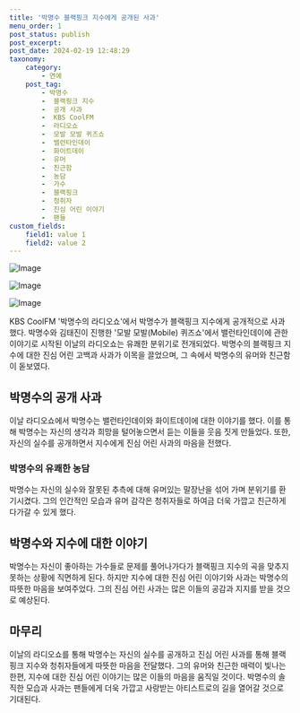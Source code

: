 ```yaml
---
title: '박명수 블랙핑크 지수에게 공개된 사과'
menu_order: 1
post_status: publish
post_excerpt: 
post_date: 2024-02-19 12:48:29
taxonomy:
    category:
        - 연예
    post_tag:
        - 박명수
        -  블랙핑크 지수
        -  공개 사과
        -  KBS CoolFM
        -  라디오쇼
        -  모발 모발 퀴즈쇼
        -  밸런타인데이
        -  화이트데이
        -  유머
        -  친근함
        -  농담
        -  가수
        -  블랙핑크
        -  청취자
        -  진심 어린 이야기
        -  팬들
custom_fields:
    field1: value 1
    field2: value 2
---
```


![Image](https://ssl.pstatic.net/mimgnews/image/311/2024/02/13/0001690963_001_20240213125101331.jpg?type=w540)

![Image](https://mimgnews.pstatic.net/image/311/2024/02/13/0001690963_002_20240213125101385.jpg?type=w540)

![Image](https://ssl.pstatic.net/mimgnews/image/311/2024/02/13/0001690963_003_20240213125101449.jpg?type=w540)

KBS CoolFM '박명수의 라디오쇼'에서 박명수가 블랙핑크 지수에게 공개적으로 사과했다. 박명수와 김태진이 진행한 '모발 모발(Mobile) 퀴즈쇼'에서 밸런타인데이에 관한 이야기로 시작된 이날의 라디오쇼는 유쾌한 분위기로 전개되었다. 박명수의 블랙핑크 지수에 대한 진심 어린 고백과 사과가 이목을 끌었으며, 그 속에서 박명수의 유머와 친근함이 돋보였다.
## 박명수의 공개 사과
이날 라디오쇼에서 박명수는 밸런타인데이와 화이트데이에 대한 이야기를 했다. 이를 통해 박명수는 자신의 생각과 희망을 털어놓으면서 듣는 이들을 웃음 짓게 만들었다. 또한, 자신의 실수를 공개하면서 지수에게 진심 어린 사과의 마음을 전했다.
### 박명수의 유쾌한 농담
박명수는 자신의 실수와 잘못된 추측에 대해 유머있는 말장난을 섞어 가며 분위기를 환기시켰다. 그의 인간적인 모습과 유머 감각은 청취자들로 하여금 더욱 가깝고 친근하게 다가갈 수 있게 했다.
## 박명수와 지수에 대한 이야기
박명수는 자신이 좋아하는 가수들로 문제를 풀어나가다가 블랙핑크 지수의 곡을 맞추지 못하는 상황에 직면하게 된다. 하지만 지수에 대한 진심 어린 이야기와 사과는 박명수의 따뜻한 마음을 보여주었다. 그의 진심 어린 사과는 많은 이들의 공감과 지지를 받을 것으로 예상된다.
## 마무리
이날의 라디오쇼를 통해 박명수는 자신의 실수를 공개하고 진심 어린 사과를 통해 블랙핑크 지수와 청취자들에게 따뜻한 마음을 전달했다. 그의 유머와 친근한 매력이 빛나는 한편, 지수에 대한 진심 어린 이야기는 많은 이들의 마음을 움직일 것이다. 박명수의 솔직한 모습과 사과는 팬들에게 더욱 가깝고 사랑받는 아티스트로의 길을 열어갈 것으로 기대된다.
